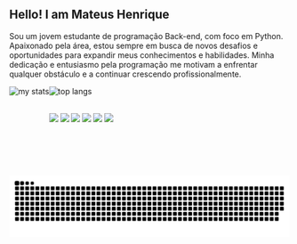 ## Hello! I am Mateus Henrique

Sou um jovem estudante de programação Back-end, com foco em Python. Apaixonado pela área, estou sempre em busca de novos desafios e oportunidades para expandir meus conhecimentos e habilidades. Minha dedicação e entusiasmo pela programação me motivam a enfrentar qualquer obstáculo e a continuar crescendo profissionalmente.

<div>
  <img alt="my stats" align="left" height="160px" src="https://github-readme-stats.vercel.app/api?username=MateusHenriique&show_icons=true&theme=dracula"/>
  <img alt="top langs" height="159px" src="https://github-readme-stats.vercel.app/api/top-langs/?username=MateusHenriique&layout=compact&theme=dracula"/>
</div>

##

<div>
  
  <img align="center" width="40px" src="https://cdn.jsdelivr.net/gh/devicons/devicon@latest/icons/python/python-original.svg" />
  <img align="center" width="35px" src="https://cdn.jsdelivr.net/gh/devicons/devicon@latest/icons/java/java-original.svg" />        
  <img align="center" width="35px" src="https://cdn.jsdelivr.net/gh/devicons/devicon@latest/icons/mysql/mysql-original.svg" />    
  <img align="center" width="40px" src="https://cdn.jsdelivr.net/gh/devicons/devicon@latest/icons/git/git-original.svg" />
  <img align="center" width="35px" src="https://cdn.jsdelivr.net/gh/devicons/devicon@latest/icons/html5/html5-original.svg" />
  <img align="center" width="35px" src="https://cdn.jsdelivr.net/gh/devicons/devicon@latest/icons/css3/css3-original.svg" />
          
</div>    

<picture align="center">
  <source media="(prefers-color-scheme: dark)" srcset="https://raw.githubusercontent.com/MateusHenriique/MateusHenriique/output/github-contribution-grid-snake-dark.svg">
  <source media="(prefers-color-scheme: light)" srcset="https://raw.githubusercontent.com/MateusHenriique/MateusHenriique/output/github-contribution-grid-snake-dark.svg">
  <img align="center" alt="github contribution grid snake animation" src="https://raw.githubusercontent.com/MateusHenriique/MateusHenriique/output/github-contribution-grid-snake.svg">
</picture>
